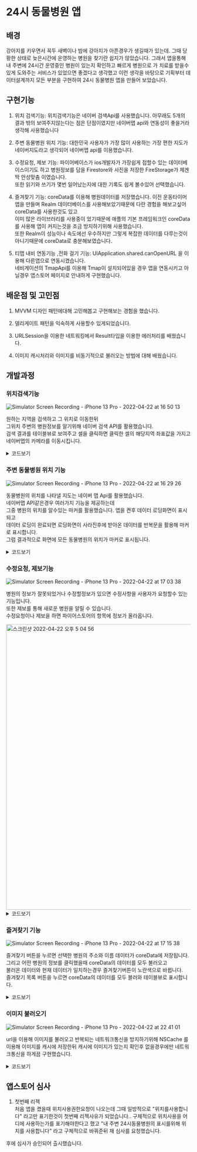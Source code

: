 # 24시 동물병원 앱

## 배경
강아지를 키우면서 꼭두 새벽이나 밤에 강아지가 아픈경우가 생길때가 있는데. 그때 당황한 상태로 늦은시간에 운영하는 병원을 찾기란 쉽지가 않았습니다. 그래서 앱을통해 내 주변에 24시간 운영중인 병원이 있는지 확인하고 빠르게 병원으로 가 치료를 받을수 있게 도와주는 서비스가 있었으면 좋겠다고 생각했고 이런 생각을 바탕으로 기획부터 데이터설계까지 모든 부분을 구현하여 24시 동물병원 앱을 만들어 보았습니다.


## 구현기능
1. 위치 검색기능: 위치검색기능은 네이버 검색Api를 사용했습니다. 아무래도 5개의 결과 밖의 보여주지않는다는 점은 단점이였지만 네이버맵 api와 연동성이 좋을거라 생각해 사용했습니다   
   
2. 주변 동물병원 위치 기능: 대한민국 사용자가 가장 많이 사용하는 가장 편한 지도가 네이버지도라고 생각되어 네이버맵 api를 이용했습니다.   
   
3. 수정요청, 제보 기능: 파이어베이스가 ios개발자가 가장쉽게 접할수 있는 데이터베이스이기도 하고 병원정보를 담을 Firestore와 사진을 저장한 FireStorage가 제겐 딱 안성맞춤 이였습니다.   
또한 읽기와 쓰기가 몇번 일어났는지에 대한 기록도 쉽게 볼수있어 선택했습니다.
   
4. 즐겨찾기 기능: coreData를 이용해 병원데이터를 저장했습니다. 이전 운동타이머 앱을 만들며 Realm 데이터베이스를 사용해보았기때문에 다란 경험을 해보고싶어 coreData를 사용한것도 있고    
이미 많은 라이브러리를 사용중이 었기때문에 애플의 기본 프레임워크인 coreData를 사용해 앱이 커지는것을 조금 방지하기위해 사용했습니다.   
또한 Realm이 성능이나 속도에선 우수하지만 그렇게 복잡한 데이터를 다루는것이 아니기때문에 coreData로 충분해보였습니다.   
    
5. 티맵 내비 연동기능 ,전화 걸기 기능: UIApplication.shared.canOpenURL 을 이용해 다른앱으로 연동시켰습니다.  
네비게이션의 TmapApi를 이용해 Tmap이 설치되어있을 경우 앱을 연동시키고 아닐경우 앱스토어 페이지로 안내하게 구현했습니다.    



## 배운점 및 고민점
1. MVVM 디자인 패턴에대해 고민해봅고 구현해보는 경험을 했습니다.   
    
2. 델리게이트 패턴을 익숙하게 사용할수 있게되었습니다.   
    
3. URLSession을 이용한 네트워킹에서 Result타입을 이용한 에러처리를 배웠습니다.

4. 이미지 캐시처리와 이미지를 비동기적으로 불러오는 방법에 대해 배웠습니다.



## 개발과정



### 위치검색기능

![Simulator Screen Recording - iPhone 13 Pro - 2022-04-22 at 16 50 13](https://user-images.githubusercontent.com/93653997/164642882-f7b2a238-42f7-4bfe-afe1-63faf7a6966f.gif)


원하는 지역을 검색하고 그 위치로 이동한뒤   
그위치 주변의 병원정보를 알기위해 네이버 검색 API를 활용했습니다.   
검색 결과를 테이블뷰로 보여주고 셀을 클릭하면 클릭한 셀의 해당지역 좌표값을 가지고   
네이버맵의 카메라를 이동시킵니다.   
<details>
<summary>코드보기</summary>

네이버 검색 결과를 URL세션을 이용해 JSON형태로 받아와 모델로 만드는 코드  

```swift
static func fetchSearchService(queryValue: String, compltion: @escaping (Result<[SearchModel], Error>) -> Void) {
        DispatchQueue.global(qos: .default).async {
            let clientID = "AZNe9xs00tGIlUvyHPXj"
            let secretID = "XbdL_MZyWc"
            
            let query = "https://openapi.naver.com/v1/search/local.json?query=\(queryValue)&display=10&start=1&sort=random"
            
            guard let encodedQuery = query.addingPercentEncoding(withAllowedCharacters: NSCharacterSet.urlQueryAllowed) else {return}
            
            guard let url = URL(string: encodedQuery) else {return}
            
            var requestURL = URLRequest(url: url)
            
            requestURL.addValue(clientID, forHTTPHeaderField: "X-Naver-Client-Id")
            requestURL.addValue(secretID, forHTTPHeaderField: "X-Naver-Client-Secret")
            
            URLSession.shared.dataTask(with: requestURL) { data, respones, error in
                if error != nil {
                    compltion(.failure(error!))
                    return
                }
                
                guard let data = data else {
                    return
                }
                
                do {
                    let decodeData = try JSONDecoder().decode(SearchModelList.self, from: data)
                    let searhModels = decodeData.items.map {
                        SearchModel(name: $0.title, address: $0.roadAddress, x: $0.mapx, y: $0.mapy)
                    }
                    compltion(.success(searhModels))
                } catch {
                }
            }.resume()
        }
        
    }
}

```

받아온 모델을 통해 뷰에 보여줄 Viewmodel 코드   
데이터를 받기 시작한 시점과 끝난시점을 알기위해    
loddingStart와 lodingEnd 를만들었고    
이로인해 받아오는중의 로딩뷰를 표시했음    
델리게이트 패턴으로 HomeViewController에 lating값을 전달하고   
그 값을 이용해 카메라를 이동시켰음

```swift
final class SearchViewModel {
    
    var models : [SearchModel] = []
    
    var loddingStart: () -> Void = {}
    
    var lodingEnd: () -> Void = {}
    
    func count() -> Int {
        return models.count
    }
    
    func name(index: Int) -> String {
        return models[index].name.components(separatedBy: ["b","/","<",">"]).joined()
    }
    
    func address(index: Int) -> String {
        return models[index].address
    }
    
    func lating(index: Int) -> NMGLatLng {
        guard let xInt = Int(models[index].x) else {return NMGLatLng()}
        guard let yInt = Int(models[index].y) else {return NMGLatLng()}
        let xDouble = Double(xInt)
        let yDouble = Double(yInt)
        let tm = NMGTm128(x: xDouble, y: yDouble)
        let lating = tm.toLatLng()
        return lating
    }
    
    func fetch(searhText: String) {
        loddingStart()
        SearchService.fetchSearchService(queryValue: searhText) { [weak self] result in
             switch result {
             case .success(let models):
                 self?.models = models
                 self?.lodingEnd()
             case .failure(_):
                 self?.lodingEnd()
             }
        }
    }
}





```

델리게이트 패턴

```swift
protocol SearchViewDelegate: AnyObject {
    func locationData(lating: NMGLatLng)
}

func tableView(_ tableView: UITableView, didSelectRowAt indexPath: IndexPath) {
        guard let lating = searchViewModel?.lating(index: indexPath.row) else {return}
        delegate?.locationData(lating: lating)
        navigationController?.popViewController(animated: true)
        
        
    }
```
</details>




   
### 주변 동물병원 위치 기능    
![Simulator Screen Recording - iPhone 13 Pro - 2022-04-22 at 16 29 26](https://user-images.githubusercontent.com/93653997/164627998-dbfbf64c-405d-46d4-a186-9052abed6be2.gif)


동물병원의 위치를 나타낼 지도는 네이버 맵 Api를 활용했습니다.    
네이버맵 API같은경우 여러가지 기능을 제공하는데       
그중 병원의 위치를 알수있는 마커를 활용했습니다.
앱을 켠후 데이터 로딩화면이 표시되고   
데이터 로딩이 완료되면 로딩화면이 사라진후에 받아온 데이터를 반복문을 활용해 마커로 표시합니다.   
그럼 결과적으로 화면에 모든 동물병원의 위치가 마커로 표시됩니다.
<details>
<summary>코드보기</summary>

파이어베이스에서 데이터를 받아와 모델로 만드는 Service 코드

```swift
struct HospitalService {
    static func fetchHospital(compltion: @escaping (Result<[HospitalModel],Error>) -> Void) {
        let db = Firestore.firestore().collection("hospital")
        db.getDocuments() { snapshot, error in
            if let error = error {
                compltion(.failure(error))
                return
            }
            guard let doc = snapshot?.documents else {return}
            let model = doc.map {
                HospitalModel(dic: $0.data())
            }
            compltion(.success(model))
        }
    }
}
```
  
ViewModel 코드   
데이터를 받은게 끝나는 시점을 알기위해 만든 lodingEnd   
이 클로져를 이용해 로딩이 끝난 시점에 뷰를 보여줌   

```swift
final class HospitalViewModel {
    

    var models: [HospitalModel] = []
    
    var lodingEnd: () -> Void = {}
    
    func fetch() {
        HospitalService.fetchHospital { [weak self] result in
            switch result {
            case .success(let model):
                self?.models = model
                self?.lodingEnd()
            case .failure(_):
                self?.lodingEnd()
            }
        }
    }
}

```

이 viewModel을 이용해 반복문을 통해 마커를 생성하는 코드   
viewModel에서 만든 lodingEnd 클료져가 호출되면 아래 함수가 호출됨   

```swift
private func lodingViewOFF() {
        //네이버 공식문서에서 같은 이미지를 쓰는경우 오버레이 이미지를 하나만 생성해서 사용해야한다고 합니다.
        let image = NMFOverlayImage(name: "마커이미지")
        loadingView.removeFromSuperview()
            for models in hospitalViewModel.models {
                DispatchQueue.global(qos: .default).async { [weak self] in
                let marker = NMFMarker()
                marker.iconImage = image
                marker.position = NMGLatLng(lat: models.x, lng: models.y)
                marker.width = 40
                marker.height = 60
                marker.touchHandler = { [weak self] (ovrlay: NMFOverlay) -> Bool in
                    self?.marker.mapView = nil
                    self?.containerView.viewModel = DetailViewModel(model: models)
                    self?.animatePresentContainer()
                    self?.selectCameraZoom()
                    let camUpdate = NMFCameraUpdate(scrollTo: NMGLatLng(lat: models.x, lng: models.y))
                    self?.naverMapView.moveCamera(camUpdate)
                    return true
                }
                DispatchQueue.main.async { [weak self] in
                    marker.mapView = self?.naverMapView
                   }
                }
            }
        }
```
</details>



### 수정요청, 제보기능

![Simulator Screen Recording - iPhone 13 Pro - 2022-04-22 at 17 03 38](https://user-images.githubusercontent.com/93653997/164645152-cef8e7a0-2c26-49fc-ab2a-729c620fc962.gif)


병원의 정보가 잘못되었거나 수정할정보가 있으면 수정사항을 사용자가 요청할수 있는 기능입니다.   
또한 제보를 통해 새로운 병원을 알릴 수 있습니다.     
수정요청이나 제보을 하면 파이어스토어의 항목에 정보가 올라옵니다.   

<img width="779" alt="스크린샷 2022-04-22 오후 5 04 56" src="https://user-images.githubusercontent.com/93653997/164645445-aaefcce1-3dae-4baa-87c7-5142670c9d74.png">

   
<details>
<summary>코드보기</summary>


제보, 수정요청 서비스 코드
```swift
struct EditService {
    static func uploadEditData(type: String, name: String, text: String,compliton: @escaping (Error?) -> Void) {
        let db = Firestore.firestore().collection(type)
        db.document().setData(["병원이름": name,"수정내용" : text]) { error in
            compliton(error)
        }
    }
    
    static func report(name: String, address: String, compltion: @escaping (Error?) -> Void) {
        let db = Firestore.firestore().collection("새로운 병원 제보")
        db.document().setData(["병원이름": name,"위치" : address]) { error in
            compltion(error)
        }
    }
}
```

</details>


### 즐겨찾기 기능

![Simulator Screen Recording - iPhone 13 Pro - 2022-04-22 at 17 15 38](https://user-images.githubusercontent.com/93653997/164647188-ed97da58-db2d-4028-a9ca-371108a50b31.gif)

즐겨찾기 버튼을 누르면 선택한 병원의 주소와 이름 데이터가 coreData에 저장됩니다.   
그리고 어떤 병원의 정보를 클릭했을때 coreData의 데이터를 모두 불러오고   
불러온 데이터와 현재 데이터가 일치하는경우 즐겨찾기버튼이 노란색으로 바뀝니다.   
즐겨찾기 목록 버튼을 누르면 coreData의 데이터를 모두 블러와 테이블뷰로 표시합니다.   

<details>
<summary>코드보기</summary>

코어데이터의 CRD 코드입니다.
```swift
struct CoreDataService {
    
  static let context = (UIApplication.shared.delegate as! AppDelegate).persistentContainer.viewContext
    
    static func uploadCoreData(name: String, address: String) {
        let model = Favorite(context: context)
        model.name = name
        model.address = address
        do {
            try context.save()
        } catch {
        }
    }
    
    static func loadCoreData(compltion: @escaping ([Favorite]) -> Void) {
        let request : NSFetchRequest<Favorite> = Favorite.fetchRequest()
        do {
            let model = try context.fetch(request)
            compltion(model)
        } catch {
        }
    }
    
    static func deleteCoreData(model: Favorite) {
        context.delete(model)
        do {
           try context.save()
        } catch {
        }
    }
}

```

즐겨찾기 ViewModel과 현재보고있는 ViewModel을 비교해서 즐겨찾기버튼을 노란색으로 설정하는 코드입니다

```swift
private func fetchFavorite(image: UIImageView) {
         guard let viewModel = viewModel else {return}
        favoriteviewModel.fetch()
        for model in favoriteviewModel.coreDataModels {
            if model.name == viewModel.name {
                currentFavorite = true
                image.tintColor = .yellow
                break
            } else {
                currentFavorite = false
                image.tintColor = .white
            }
        }
     }
```

</details>


### 이미지 불러오기
   
![Simulator Screen Recording - iPhone 13 Pro - 2022-04-22 at 22 41 01](https://user-images.githubusercontent.com/93653997/164726088-1f49c35f-7b84-466d-b2b5-529f5f7cbfa8.gif)


url을 이용해 이미지를 불러오고 반복되는 네트워크통신을 방지하기위해 NSCache 를 이용해 이미지를 캐시에 저장한뒤 캐시에 이미지가 있는지 확인후 없을경우에만 네트워크통신을 하게끔 구현했습니다. 

<details>
<summary>코드보기</summary>

```swift
var imageCache = NSCache<NSString, UIImage>()

struct ImageLoader {
    static func fetchImage(url: String, compliton: @escaping (UIImage) -> Void) {
        
        DispatchQueue.global(qos: .default).async {
            let cachedKey =  NSString(string: url)
            //이미지가 캐시에 있는지 확인
            //캐시에 이미지가 있으면 이미지를 바로 전달
            if let cachedImage = imageCache.object(forKey: cachedKey) {
                compliton(cachedImage)
                return
            }
        
        //없는 경우 url통신 시작
        guard let url = URL(string: url) else {return}
        
        URLSession.shared.dataTask(with: url) { data, respones, error in
            if error != nil {
                guard let image = UIImage(named: "이미지가없습니다") else {return}
                compliton(image)
                return
            }
            
            guard let imageData = data else {return}
            
            guard let photoImage = UIImage(data: imageData) else {return}
            
            //그리고 캐시에 넣어줌 그럼 다음부터는 url 통신을 안해도됨
            imageCache.setObject(photoImage, forKey: cachedKey)
            
            
            compliton(photoImage)
        }.resume()
        }
    }
}
```


</details>



## 앱스토어 심사
1. 첫번째 리젝   
처음 앱을 켰을때 위치사용권한요청이 나오는데 그때 일방적으로 "위치를사용합니다" 라고만 표기한것이 첫번째 리젝사유가 되었습니다.. 구체적으로 위치사용을 어디에 사용하는가를 표기해야한다고 했고 "내 주변 24시동물병원의 표시를위해 위치를 사용합니다" 라고 구체적으로 바꿔준뒤 재 심사를 요청했습니다.

후에 심사가 승인되어 츨시했습니다.


